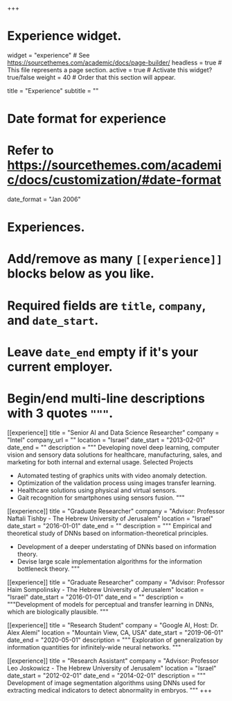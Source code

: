 +++
# Experience widget.
widget = "experience"  # See https://sourcethemes.com/academic/docs/page-builder/
headless = true  # This file represents a page section.
active = true  # Activate this widget? true/false
weight = 40  # Order that this section will appear.

title = "Experience"
subtitle = ""

# Date format for experience
#   Refer to https://sourcethemes.com/academic/docs/customization/#date-format
date_format = "Jan 2006"

# Experiences.
#   Add/remove as many `[[experience]]` blocks below as you like.
#   Required fields are `title`, `company`, and `date_start`.
#   Leave `date_end` empty if it's your current employer.
#   Begin/end multi-line descriptions with 3 quotes `"""`.
[[experience]]
  title = "Senior AI and Data Science Researcher"
  company = "Intel"
  company_url = ""
  location = "Israel"
  date_start = "2013-02-01"
  date_end = ""
  description = """
  Developing novel deep learning, computer vision and sensory data solutions for healthcare, manufacturing, sales, and marketing for both internal and external usage.
  Selected Projects
  * Automated testing of graphics units with video anomaly detection.
  * Optimization of the validation process using images transfer learning.
  * Healthcare solutions using physical and virtual sensors.
  * Gait recognition for smartphones using sensors fusion. 
  """

[[experience]]
  title = "Graduate Researcher"
  company = "Advisor: Professor Naftali Tishby - The Hebrew University of Jerusalem"
  location = "Israel"
  date_start = "2016-01-01"
  date_end = ""
  description = """
  Empirical and theoretical study of DNNs based on information-theoretical principles.
  * Development of a deeper understating of DNNs based on information theory. 
  * Devise large scale implementation algorithms for the information bottleneck theory.
  """

[[experience]]
  title = "Graduate Researcher"
  company = "Advisor: Professor Haim Sompolinsky - The Hebrew University of Jerusalem"
  location = "Israel"
  date_start = "2016-01-01"
  date_end = ""
  description = """Development of models for perceptual and transfer learning in DNNs, which are biologically plausible. """
  
  
[[experience]]
  title = "Research Student"
  company = "Google AI, Host: Dr. Alex Alemi"
  location = "Mountain View, CA, USA"
  date_start = "2019-06-01"
  date_end =  "2020-05-01"
  description = """
  Exploration of generalization by information quantities for infinitely-wide neural networks.
  """
  
  [[experience]]
  title = "Research Assistant"
  company = "Advisor: Professor Leo Joskowicz - The Hebrew University of Jerusalem"
  location = "Israel"
  date_start = "2012-02-01"
  date_end =  "2014-02-01"
  description = """
  Development of image segmentation algorithms using DNNs used for  extracting medical indicators to detect abnormality in embryos.
  """
+++

